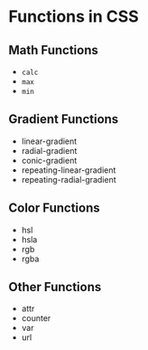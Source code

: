 # Functions in CSS

## Math Functions

* `calc`
* `max`
* `min`

## Gradient Functions

* linear-gradient
* radial-gradient
* conic-gradient
* repeating-linear-gradient
* repeating-radial-gradient

## Color Functions

* hsl
* hsla
* rgb
* rgba

## Other Functions

* attr
* counter
* var
* url